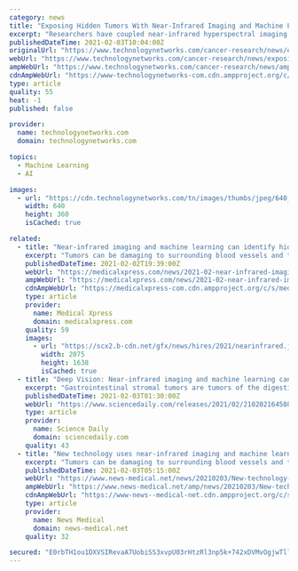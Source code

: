 ```yaml
---
category: news
title: "Exposing Hidden Tumors With Near-Infrared Imaging and Machine Learning Methods"
excerpt: "Researchers have coupled near-infrared hyperspectral imaging with machine learning techniques to visualize tumors in deep tissue that are typically hard to detect."
publishedDateTime: 2021-02-03T10:04:00Z
originalUrl: "https://www.technologynetworks.com/cancer-research/news/exposing-hidden-tumors-with-near-infrared-imaging-and-machine-learning-345181"
webUrl: "https://www.technologynetworks.com/cancer-research/news/exposing-hidden-tumors-with-near-infrared-imaging-and-machine-learning-345181"
ampWebUrl: "https://www.technologynetworks.com/cancer-research/news/amp/exposing-hidden-tumors-with-near-infrared-imaging-and-machine-learning-345181"
cdnAmpWebUrl: "https://www-technologynetworks-com.cdn.ampproject.org/c/s/www.technologynetworks.com/cancer-research/news/amp/exposing-hidden-tumors-with-near-infrared-imaging-and-machine-learning-345181"
type: article
quality: 55
heat: -1
published: false

provider:
  name: technologynetworks.com
  domain: technologynetworks.com

topics:
  - Machine Learning
  - AI

images:
  - url: "https://cdn.technologynetworks.com/tn/images/thumbs/jpeg/640_360/exposing-hidden-tumors-with-near-infrared-imaging-and-machine-learning-345181.jpg?v=11094352"
    width: 640
    height: 360
    isCached: true

related:
  - title: "Near-infrared imaging and machine learning can identify hidden tumors"
    excerpt: "Tumors can be damaging to surrounding blood vessels and tissues even if they're benign. If they're malignant, they're aggressive and sneaky, and often irrevocably damaging. In the latter case, early detection is key to treatment and recovery."
    publishedDateTime: 2021-02-02T19:39:00Z
    webUrl: "https://medicalxpress.com/news/2021-02-near-infrared-imaging-machine-hidden-tumors.html"
    ampWebUrl: "https://medicalxpress.com/news/2021-02-near-infrared-imaging-machine-hidden-tumors.amp"
    cdnAmpWebUrl: "https://medicalxpress-com.cdn.ampproject.org/c/s/medicalxpress.com/news/2021-02-near-infrared-imaging-machine-hidden-tumors.amp"
    type: article
    provider:
      name: Medical Xpress
      domain: medicalxpress.com
    quality: 59
    images:
      - url: "https://scx2.b-cdn.net/gfx/news/hires/2021/nearinfrared.jpg"
        width: 2075
        height: 1638
        isCached: true
  - title: "Deep Vision: Near-infrared imaging and machine learning can identify hidden tumors"
    excerpt: "Gastrointestinal stromal tumors are tumors of the digestive tract that grow underneath the mucus layer covering our organs. Because they are deep inside the tissue, these 'submucosal tumors' are difficult to detect and diagnose,"
    publishedDateTime: 2021-02-03T01:30:00Z
    webUrl: "https://www.sciencedaily.com/releases/2021/02/210202164508.htm"
    type: article
    provider:
      name: Science Daily
      domain: sciencedaily.com
    quality: 43
  - title: "New technology uses near-infrared imaging and machine learning to find hidden tumors"
    excerpt: "Tumors can be damaging to surrounding blood vessels and tissues even if they're benign. If they're malignant, they're aggressive and sneaky, and often irrevocably damaging. In the latter case, early detection is key to treatment and recovery."
    publishedDateTime: 2021-02-03T05:15:00Z
    webUrl: "https://www.news-medical.net/news/20210203/New-technology-uses-near-infrared-imaging-and-machine-learning-to-find-hidden-tumors.aspx"
    ampWebUrl: "https://www.news-medical.net/amp/news/20210203/New-technology-uses-near-infrared-imaging-and-machine-learning-to-find-hidden-tumors.aspx"
    cdnAmpWebUrl: "https://www-news--medical-net.cdn.ampproject.org/c/s/www.news-medical.net/amp/news/20210203/New-technology-uses-near-infrared-imaging-and-machine-learning-to-find-hidden-tumors.aspx"
    type: article
    provider:
      name: News Medical
      domain: news-medical.net
    quality: 32

secured: "E0rbTH1ou1DXVSIRevaA7UobiSS3xvpU03rHtzRl3np5k+742xDVMvOgjwTllHGKn/2uYmGmPVxa8K1efc3qK6PedwLWMr2ldO7q31llRc4CtABowOlOT6nVjxFHUWkufZL6ZHYOKwSKtPagJgbqJw0G/GYa0vlo4cA7ZogHvTPUFfmKaKIfloD8Q4xbSEGIYRSHE7ul0AfxcDiZUyB0XYl1WWfmzldgvclyA4hsIvURBJaY/IcL5ttE13Kgq3/vK8GbkXwQWoIpAcQqNYDtSH3HSGivQeA4VCAkiQgXYgHUbilmTA096aqIkYNCBwXP6s+cfXPUTEsurkq7CfI5+HTNi8zjy3YFtNyVg40dth0=;DtFdeoSd7KgxLvshvXy3yA=="
---
```


